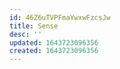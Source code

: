 ```yaml
---
id: 46Z6uTVPFmaYwxwFzcsJw
title: Sense
desc: ''
updated: 1643723096356
created: 1643723096356
---
```


